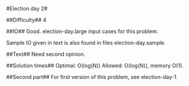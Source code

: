 #Election day 2#

##Difficulty##
4

##IO##
Good. election-day.large input cases for this problem.

Sample IO given in text is also found in files election-day.sample.

##Text##
Need second opinion.

##Solution times##
Optimal: O(log(N))
Allowed: O(log(N)), memory O(1).

##Second part##
For first version of this problem, see election-day-1.

